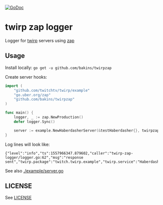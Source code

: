 [![GoDoc](https://godoc.org/github.com/bakins/twirpzap?status.svg)](https://godoc.org/github.com/bakins/twirpzap)

# twirp zap logger

Logger for [twirp](https://twitchtv.github.io/twirp/docs/intro.html) servers using [zap](https://github.com/uber-go/zap)

## Usage

Install locally: `go get -u github.com/bakins/twirpzap`

Create server hooks:

```go
import (
	"github.com/twitchtv/twirp/example"
    "go.uber.org/zap"
    "github.com/bakins/twirpzap"
)

func main() {
    logger, _ := zap.NewProduction()
    defer logger.Sync() 

    server := example.NewHaberdasherServer(&testHaberdasher{}, twirpzap.ServerHooks(logger))	
}
```

Log lines will look like:

```
{"level":"info","ts":1557966347.879602,"caller":"twirp-zap-logger/logger.go:62","msg":"response sent","twirp.package":"twitch.twirp.example","twirp.service":"Haberdasher","twirp.method":"MakeHat","twirp.status":"200","duration":0.000169998}
```

See also [./example/server.go](./example/server.go)

## LICENSE

See [LICENSE](./LICENSE)


